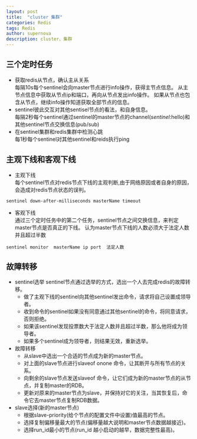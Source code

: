 ```yaml
---
layout: post
title:  "cluster 集群"
categories: Redis
tags: Redis
author: supernova
description: cluster、集群
---
```

## 三个定时任务 
* 获取redis从节点，确认主从关系  
每隔10s每个sentinel会向master节点进行info操作，获得主节点信息。
从主节点信息中获取从节点ip和端口，再向从节点发出info操作。
如果从节点也包含从节点，继续info操作知道获取全部节点的信息。
* sentinel彼此交互对其他sentisel节点的看法，和自身信息。  
每隔2秒每个sentinel通过sentinel的master节点的channel(_sentinel_:hello)和其他sentinel节点交换信息(pub/sub)
* 在sentinel集群和redis集群中检测心跳  
每1秒每个sentinel对其他sentinel和reids执行ping  

## 主观下线和客观下线
* 主观下线  
每个sentinel节点对redis节点下线的主观判断,由于网络原因或者自身的原因，会造成对redis节点状态的误判。
```
sentinel down-after-milliseconds masterName timeout
```
* 客观下线  
通过三个定时任务中的第二个任务，sentinel节点之间交换信息，来判定master节点是否真正的下线。
认为master节点下线的人数必须大于法定人数并且超过半数
```
sentinel monitor  masterName ip port  法定人数
```

## 故障转移
* sentinel选举
sentinel节点通过选举的方式，选出一个人去完成redis的故障转移。
    * 做了主观下线的sentinel向其他sentinel发出命令，请求将自己设置成领导者。
    * 收到命令的sentinel如果没有同意通过其他sentinel的命令，将同意请求，否则拒绝。  
    * 如果该sentinel发现投票数大于法定人数并且超过半数，那么他将成为领导者。
    * 如果多个sentinel成为领导者，则结果无效，重新选举。
* 故障转移
    * 从slave中选出一个合适的节点成为新的master节点。
    * 对上面的slave节点进行slaveof onone 命令，让其断开与所有节点的关系。
    * 向剩余的slave节点发送slaveof 命令，让它们成为新的master节点的从节点，并复制master的RDB。
    * 更新对原来的master节点为slave，并保持对它的关注，当其恢复后，命令它去master节点复制RDB数据。  
* slave选择(新的master节点)
    * 根据slave-priority(给个节点的配置文件中设置)值最高的节点。
    * 选择复制偏移量最大的节点(偏移量越大说明和master节点数据越接近)。
    * 选择run_id最小的节点(run_id 越小启动的越早，数据完整性最高)。